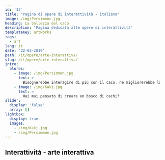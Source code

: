 ```yaml
---
id: '12'
title: "Pagina di opere di interattività - italiano"
image: /img/Persimmon.jpg
heading: La bellezza del caco
description: "Pagina dedicata alle opere di interattività"
templateKey: artworks
tags:
  - art
lang: it
date: "22-03-2019"
path: /it/opere/arte-interattiva/
slug: /it/opere/arte-interattiva/
intro:
  blurbs:
    - image: /img/Persimmon.jpg
      text: >
        Bisognerebbe interagire di più con il caco, ne migliorerebbe la salute!
    - image: /img/Kaki.jpg
      text: >
        Hai mai pensato di creare un bosco di cachi?
slider:
  display: 'false'
  array: []
lightbox:
  display: true
  images:
    - /img/Kaki.jpg
    - /img/Persimmon.jpg
---
```


## Interattività - arte interattiva
